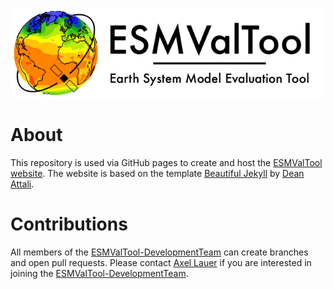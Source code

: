 ![esmvaltoollogo](https://raw.githubusercontent.com/ESMValGroup/ESMValTool/main/doc/sphinx/source/figures/ESMValTool-logo-2.png)

# About

This repository is used via GitHub pages to create and host the [ESMValTool website](https://www.esmvaltool.org/).
The website is based on the template [Beautiful Jekyll](https://beautifuljekyll.com/) by [Dean Attali](https://deanattali.com).

# Contributions

All members of the [ESMValTool-DevelopmentTeam](ESMValTool-DevelopmentTeam) can create branches and open pull requests.
Please contact [Axel Lauer](https://github.com/orgs/ESMValGroup/people/axel-lauer) if you are interested in joining the
[ESMValTool-DevelopmentTeam](ESMValTool-DevelopmentTeam).

